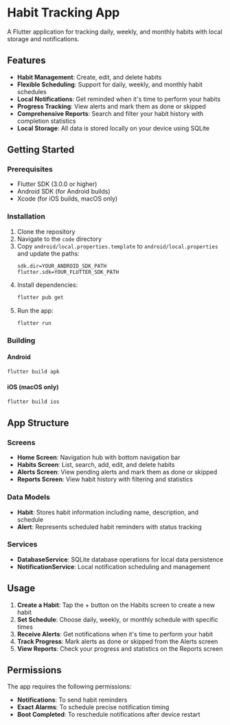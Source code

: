 # Habit Tracking App

A Flutter application for tracking daily, weekly, and monthly habits with local storage and notifications.

## Features

- **Habit Management**: Create, edit, and delete habits
- **Flexible Scheduling**: Support for daily, weekly, and monthly habit schedules
- **Local Notifications**: Get reminded when it's time to perform your habits
- **Progress Tracking**: View alerts and mark them as done or skipped
- **Comprehensive Reports**: Search and filter your habit history with completion statistics
- **Local Storage**: All data is stored locally on your device using SQLite

## Getting Started

### Prerequisites

- Flutter SDK (3.0.0 or higher)
- Android SDK (for Android builds)
- Xcode (for iOS builds, macOS only)

### Installation

1. Clone the repository
2. Navigate to the `code` directory
3. Copy `android/local.properties.template` to `android/local.properties` and update the paths:
   ```
   sdk.dir=YOUR_ANDROID_SDK_PATH
   flutter.sdk=YOUR_FLUTTER_SDK_PATH
   ```
4. Install dependencies:
   ```bash
   flutter pub get
   ```
5. Run the app:
   ```bash
   flutter run
   ```

### Building

#### Android
```bash
flutter build apk
```

#### iOS (macOS only)
```bash
flutter build ios
```

## App Structure

### Screens
- **Home Screen**: Navigation hub with bottom navigation bar
- **Habits Screen**: List, search, add, edit, and delete habits
- **Alerts Screen**: View pending alerts and mark them as done or skipped
- **Reports Screen**: View habit history with filtering and statistics

### Data Models
- **Habit**: Stores habit information including name, description, and schedule
- **Alert**: Represents scheduled habit reminders with status tracking

### Services
- **DatabaseService**: SQLite database operations for local data persistence
- **NotificationService**: Local notification scheduling and management

## Usage

1. **Create a Habit**: Tap the + button on the Habits screen to create a new habit
2. **Set Schedule**: Choose daily, weekly, or monthly schedule with specific times
3. **Receive Alerts**: Get notifications when it's time to perform your habit
4. **Track Progress**: Mark alerts as done or skipped from the Alerts screen
5. **View Reports**: Check your progress and statistics on the Reports screen

## Permissions

The app requires the following permissions:
- **Notifications**: To send habit reminders
- **Exact Alarms**: To schedule precise notification timing
- **Boot Completed**: To reschedule notifications after device restart
